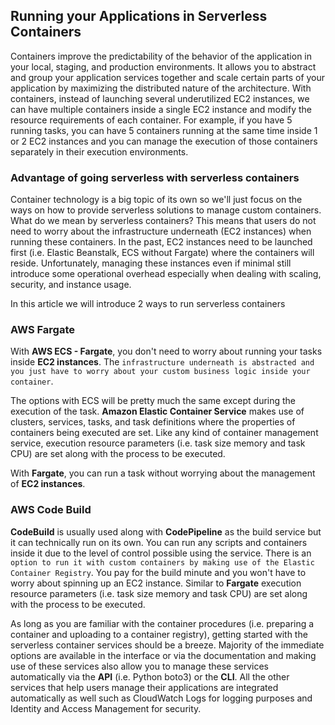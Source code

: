 ## Running your Applications in Serverless Containers

Containers improve the predictability of the behavior of the application in your local, staging, and production environments. It allows you to abstract and group your application services together and scale certain parts of your application by maximizing the distributed nature of the architecture. With containers, instead of launching several underutilized EC2 instances, we can have multiple containers inside a single EC2 instance and modify the resource requirements of each container. For example, if you have 5 running tasks, you can have 5 containers running at the same time inside 1 or 2 EC2 instances and you can manage the execution of those containers separately in their execution environments. 

### Advantage of going serverless with serverless containers

Container technology is a big topic of its own so we'll just focus on the ways on how to provide serverless solutions to manage custom containers. What do we mean by serverless containers? This means that users do not need to worry about the infrastructure underneath (EC2 instances) when running these containers. In the past, EC2 instances need to be launched first (i.e. Elastic Beanstalk, ECS without Fargate) where the containers will reside. Unfortunately, managing these instances even if minimal still introduce some operational overhead especially when dealing with scaling, security, and instance usage. 

In this article we will introduce 2 ways to run serverless containers

### AWS Fargate

With **AWS ECS - Fargate**, you don't need to worry about running your tasks inside **EC2 instances**. The `infrastructure underneath is abstracted and you just have to worry about your custom business logic inside your container`. 

The options with ECS will be pretty much the same except during the execution of the task. **Amazon Elastic Container Service** makes use of clusters, services, tasks, and task definitions where the properties of containers being executed are set. Like any kind of container management service, execution resource parameters (i.e. task size memory and task CPU) are set along with the process to be executed.

With **Fargate**, you can run a task without worrying about the management of **EC2 instances**.

### AWS Code Build

**CodeBuild** is usually used along with **CodePipeline** as the build service but it can technically run on its own. You can run any scripts and containers inside it due to the level of control possible using the service. There is an `option to run it with custom containers by making use of the Elastic Container Registry`. You pay for the build minute and you won't have to worry about spinning up an EC2 instance. Similar to **Fargate** execution resource parameters (i.e. task size memory and task CPU) are set along with the process to be executed.

As long as you are familiar with the container procedures (i.e. preparing a container and uploading to a container registry), getting started with the serverless container services should be a breeze. Majority of the immediate options are available in the interface or via the documentation and making use of these services also allow you to manage these services automatically via the **API** (i.e. Python boto3) or the **CLI**. All the other services that help users manage their applications are integrated automatically as well such as CloudWatch Logs for logging purposes and Identity and Access Management for security.
